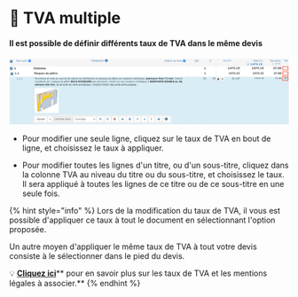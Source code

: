 # 📎 TVA multiple

#### Il est possible de définir différents taux de TVA dans le même devis

![](../../../.gitbook/assets/13.png)

*   Pour modifier une seule ligne, cliquez sur le taux de TVA en bout de ligne, et choisissez le taux à appliquer.


* Pour modifier toutes les lignes d'un titre, ou d'un sous-titre, cliquez dans la colonne TVA au niveau du titre ou du sous-titre, et choisissez le taux. Il sera appliqué à toutes les lignes de ce titre ou de ce sous-titre en une seule fois.

{% hint style="info" %}
Lors de la modification du taux de TVA, il vous est possible d'appliquer ce taux à tout le document en sélectionnant l'option proposée.

Un autre moyen d'appliquer le même taux de TVA à tout votre devis consiste à le sélectionner dans le pied du devis.&#x20;

:bulb: [**Cliquez ici**](pied-du-devis.md#la-tva)** pour en savoir plus sur les taux de TVA et les mentions légales à associer.**
{% endhint %}

